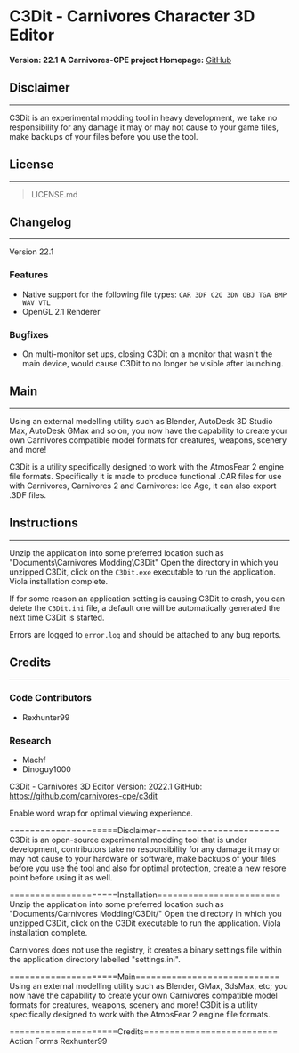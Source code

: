 # C3Dit - Carnivores Character 3D Editor
**Version: 22.1**
**A Carnivores-CPE project**
**Homepage:** [GitHub](https://github.com/carnivores-cpe/c3dit)


## Disclaimer
----
C3Dit is an experimental modding tool in heavy development, we take no responsibility for any damage it may or may not cause to your game files, make backups of your files before you use the tool.


## License
----
> LICENSE.md


## Changelog
----
Version 22.1

### Features
* Native support for the following file types: `CAR 3DF C2O 3DN OBJ TGA BMP WAV VTL`
* OpenGL 2.1 Renderer

### Bugfixes
* On multi-monitor set ups, closing C3Dit on a monitor that wasn't the main device, would cause C3Dit to no longer be visible after launching.


## Main
----
Using an external modelling utility such as Blender, AutoDesk 3D Studio Max, AutoDesk GMax and so on, you now have the capability to create your own Carnivores compatible model formats for creatures, weapons, scenery and more!

C3Dit is a utility specifically designed to work with the AtmosFear 2 engine file formats.
Specifically it is made to produce functional .CAR files for use with Carnivores, Carnivores 2 and Carnivores: Ice Age, it can also export .3DF files.


## Instructions
----
Unzip the application into some preferred location such as "Documents\Carnivores Modding\C3Dit\"
Open the directory in which you unzipped C3Dit, click on the `C3Dit.exe` executable to run the application.
Viola installation complete.

If for some reason an application setting is causing C3Dit to crash, you can delete the `C3Dit.ini` file, a default one will be automatically generated the next time C3Dit is started.

Errors are logged to `error.log` and should be attached to any bug reports.


## Credits
----
### Code Contributors
* Rexhunter99

### Research
* Machf
* Dinoguy1000








C3Dit - Carnivores 3D Editor
Version: 2022.1
GitHub: https://github.com/carnivores-cpe/c3dit


Enable word wrap for optimal viewing experience.


=====================Disclaimer========================
C3Dit is an open-source experimental modding tool that is under development, contributors take no responsibility for any damage it may or may not cause to your hardware or software, make backups of your files before you use the tool and also for optimal protection, create a new resore point before using it as well.


=====================Installation========================
Unzip the application into some preferred location such as "Documents/Carnivores Modding/C3Dit/"
Open the directory in which you unzipped C3Dit, click on the C3Dit executable to run the application.
Viola installation complete.

Carnivores does not use the registry, it creates a binary settings file within the application directory labelled "settings.ini".


=====================Main============================
Using an external modelling utility such as Blender, GMax, 3dsMax, etc; you now have the capability to create your own Carnivores compatible model formats for creatures, weapons, scenery and more!
C3Dit is a utility specifically designed to work with the AtmosFear 2 engine file formats.


=====================Credits==========================
Action Forms
Rexhunter99
